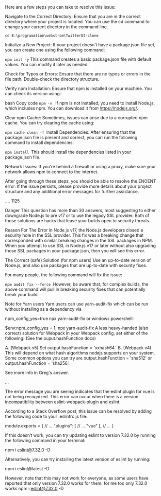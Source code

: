 Here are a few steps you can take to resolve this issue:

Navigate to the Correct Directory:
Ensure that you are in the correct directory where your project is located. You can use the cd command to change your current directory in the command line.


```
cd E:\programation\webstrom\TwitterUI-clone
```
Initialize a New Project:
If your project doesn't have a package.json file yet, you can create one using the following command:


``
npm init -y
``
This command creates a basic package.json file with default values. You can modify it later as needed.

Check for Typos or Errors:
Ensure that there are no typos or errors in the file path. Double-check the directory structure.

Verify npm Installation:
Ensure that npm is installed on your machine. You can check its version using:

bash
Copy code
``npm -v
``
If npm is not installed, you need to install Node.js, which includes npm. You can download it from https://nodejs.org/.

Clear npm Cache:
Sometimes, issues can arise due to a corrupted npm cache. You can try clearing the cache using:


``npm cache clean -f
``Install Dependencies:
After ensuring that the package.json file is present and correct, you can run the following command to install dependencies:


``npm install
``This should install the dependencies listed in your package.json file.

Network Issues:
If you're behind a firewall or using a proxy, make sure your network allows npm to connect to the internet.

After going through these steps, you should be able to resolve the ENOENT error. If the issue persists, please provide more details about your project structure and any additional error messages for further assistance.

....
1125

Danger
This question has more than 30 answers, most suggesting to either downgrade Node.js to pre v17 or to use the legacy SSL provider. Both of those solutions are hacks that leave your builds open to security threats.

Reason For The Error
In Node.js v17, the Node.js developers closed a security hole in the SSL provider. This fix was a breaking change that corresponded with similar breaking changes in the SSL packages in NPM. When you attempt to use SSL in Node.js v17 or later without also upgrading those SSL packages in your package.json, then you will see this error.

The Correct (safe) Solution (for npm users)
Use an up-to-date version of Node.js, and also use packages that are up-to-date with security fixes.

For many people, the following command will fix the issue:

``npm audit fix --force
``However, be aware that, for complex builds, the above command will pull in breaking security fixes that can potentially break your build.

Note for Yarn users
Yarn users can use yarn-audit-fix which can be run without installing as a dependency via

npm_config_yes=true npx yarn-audit-fix
or windows powershell:

$env:npm_config_yes = 1; npx yarn-audit-fix
A less heavy-handed (also correct) solution for Webpack
In your Webpack config, set either of the following: (See the ouput.hashFunction docs)

A. (Webpack v5) Set output.hashFunction = 'xxhash64'.
B. (Webpack v4) This will depend on what hash algorithms nodejs supports on your system. Some common options you can try are output.hashFunction = 'sha512' or output.hashFunction = 'sha256'.

See more info in Greg's answer.

...

The error message you are seeing indicates that the eslint plugin for vue is not being recognized. This error can occur when there is a version incompatibility between eslint-webpack-plugin and eslint.

According to a Stack Overflow post, this issue can be resolved by adding the following code to your .eslintrc.js file:

module.exports = {
// ...
"plugins": [
// ...
"vue"
],
// ...
}

If this doesn’t work, you can try updating eslint to version 7.32.0 by running the following command in your terminal:

npm i eslint@7.32.0 -D

Alternatively, you can try installing the latest version of eslint by running:

npm i eslint@latest -D

However, note that this may not work for everyone, as some users have reported that only version 7.32.0 works for them.
for me too only 7.32.0 works
npm i eslint@7.32.0 -D


